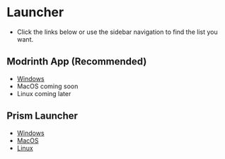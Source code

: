 # Launcher

- Click the links below or use the sidebar navigation to find the list you want.

## Modrinth App (Recommended)

- [Windows](https://alternatives.microcontrollers.dev/launcher/modrinth_win)
- MacOS coming soon
- Linux coming later

## Prism Launcher

- [Windows](https://alternatives.microcontrollers.dev/launcher/prism_win)
- [MacOS](https://alternatives.microcontrollers.dev/launcher/prism_mac)
- [Linux](https://alternatives.microcontrollers.dev/launcher/prism_gnu)
